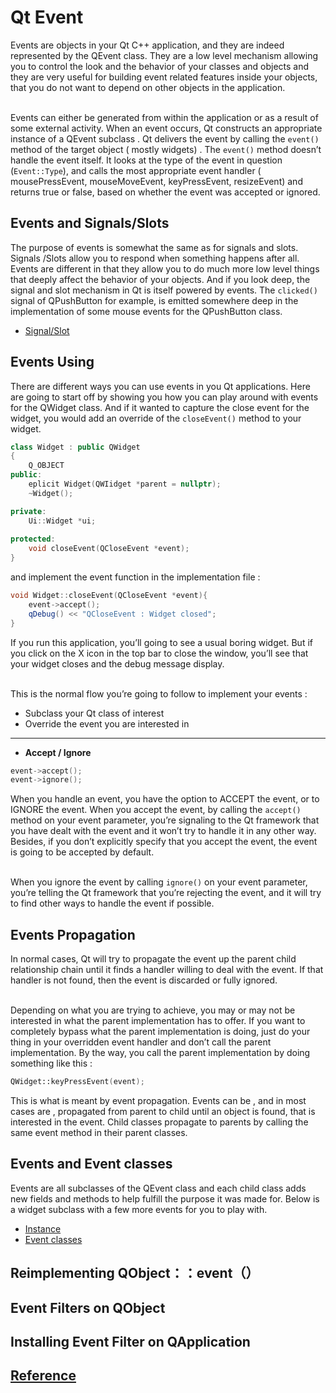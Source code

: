 # Qt Event
Events are objects in your Qt C++ application, and they are indeed represented by the QEvent class. They are a low level mechanism allowing you to control the look and the behavior of your classes and objects and they are very useful for building event related features inside your objects, that you do not want to depend on other objects in the application. <br/><br/>

Events can either be generated from within the application or as a result of some external activity. When an event occurs, Qt constructs an appropriate instance of a QEvent subclass . Qt delivers the event by calling the `event()` method of the target object ( mostly widgets) . The `event()` method doesn’t handle the event itself. It looks at the type of the event in question (`Event::Type`), and calls the most appropriate event handler ( mousePressEvent, mouseMoveEvent, keyPressEvent, resizeEvent) and returns true or false, based on whether the event was accepted or ignored. 

## Events and Signals/Slots
The purpose of events is somewhat the same as for signals and slots. Signals /Slots allow you to respond when something happens after all. Events are different in that they allow you to do much more low level things that deeply affect the behavior of your objects. And if you look deep, the signal and slot mechanism in Qt is itself powered by events. The `clicked()` signal of QPushButton for example, is emitted somewhere deep in the implementation of some mouse events for the QPushButton class. <br/>
* [Signal/Slot](https://github.com/KoKoLates/Qt-learning/blob/main/note/Basic/Signal%20and%20Slot.md)

## Events Using
There are different ways you can use events in you Qt applications. Here are going to start off by showing you how you can play around with events for the QWidget class. And if it wanted to capture the close event for the widget, you would add an override of the `closeEvent()` method to your widget.
```cpp
class Widget : public QWidget
{
    Q_OBJECT
public:
    eplicit Widget(QWIidget *parent = nullptr);
    ~Widget();

private:
    Ui::Widget *ui;
    
protected:
    void closeEvent(QCloseEvent *event);
}
```
and implement the event function in the implementation file :
```cpp
void Widget::closeEvent(QCloseEvent *event){
    event->accept();
    qDebug() << "QCloseEvent : Widget closed";
}
```
If you run this application, you’ll going to see a usual boring widget. But if you click on the X icon in the top bar to close the window, you’ll see that your widget closes and the debug message display.<br/><br/>

This is the normal flow you’re going to follow to implement your events :
* Subclass your Qt class of interest
* Override the event you are interested in <br/>
<hr/>

* **Accept / Ignore**
```cpp
event->accept();
event->ignore();
```
When you handle an event, you have the option to ACCEPT the event, or to IGNORE the event. When you accept the event, by calling the `accept()` method on your event parameter, you’re signaling to the Qt framework that you have dealt with the event and it won’t try to handle it in any other way. Besides, if you don’t explicitly specify that you accept the event, the event is going to be accepted by default.<br/><br/>

When you ignore the event by calling `ignore()` on your event parameter, you’re telling the Qt framework that you’re rejecting the event, and it will try to find other ways to handle the event if possible. 

## Events Propagation
In normal cases, Qt will try to propagate the event up the parent child relationship chain until it finds a handler willing to deal with the event. If that handler is not found, then the event is discarded or fully ignored. <br/><br/>

Depending on what you are trying to achieve, you may or may not be interested in what the parent implementation has to offer. If you want to completely bypass what the parent implementation is doing, just do your thing in your overridden event handler and don’t call the parent implementation. By the way, you call the parent implementation by doing something like this : 
```cpp
QWidget::keyPressEvent(event);
```
This is what is meant by event propagation. Events can be , and in most cases are , propagated from parent to child until an object is found, that is interested in the event. Child classes propagate to parents by calling the same event method in their parent classes.

## Events and Event classes
Events are all subclasses of the QEvent class and each child class adds new fields and methods to help fulfill the purpose it was made for. Below is a widget subclass with a few more events for you to play with.<br/>
* [Instance](https://github.com/KoKoLates/Qt-learning/blob/main/note/Basic/Event%20Class.cpp)
* [Event classes](https://doc.qt.io/qt-5/events.html)

## Reimplementing QObject：：event（）

## Event Filters on QObject

## Installing Event Filter on QApplication

## [Reference](https://www.learnqt.guide/events/working-with-events/)

